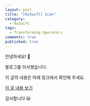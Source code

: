 ```yaml
---
layout: post
title: "[RxSwift] Scan"
category: 
  - RxSwift
tags: 
  - Transforming Operators
comments: true
published: true
---
```


안녕하세요! 👋

블로그를 이사했습니다.

이 글의 내용은 아래 링크에서 확인해 주세요.

[이 글 내용 보기](https://gitminam.com/ios/rxswift-scan/)

감사합니다 😃
